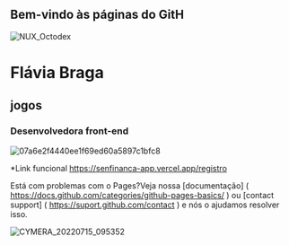 ## Bem-vindo às páginas do GitH


![NUX_Octodex](https://user-images.githubusercontent.com/105249309/179226717-1455eeb4-a32b-4f7e-96bc-67b51839c288.gif)





# Flávia Braga
## jogos
### Desenvolvedora front-end





![07a6e2f4440ee1f69ed60a5897c1bfc8](https://user-images.githubusercontent.com/105249309/179224313-2930ffb7-9467-4b0f-84fb-de28e4eaf9db.jpg)








*Link funcional
https://senfinanca-app.vercel.app/registro





Está com problemas com o Pages?Veja nossa [documentação] ( https://docs.github.com/categories/github-pages-basics/ ) ou [contact support] ( https://suport.github.com/contact ) e nós o ajudamos resolver isso.


 ![CYMERA_20220715_095352](https://user-images.githubusercontent.com/105249309/179227197-b3cb607b-d895-460e-856f-0d2eca759251.jpg)
